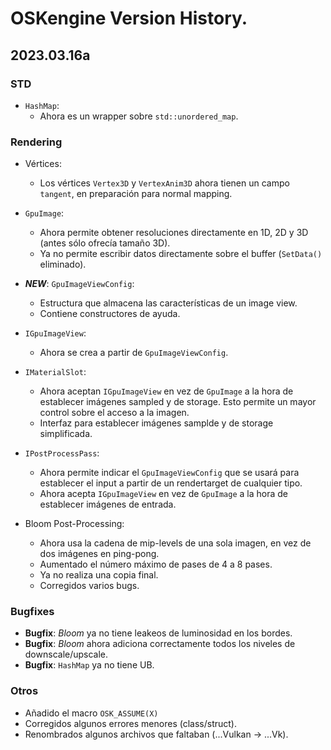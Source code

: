 # OSKengine Version History.

## 2023.03.16a

### STD

- `HashMap`:
  - Ahora es un wrapper sobre `std::unordered_map`.

### Rendering

- Vértices:
  - Los vértices `Vertex3D` y `VertexAnim3D` ahora tienen un campo `tangent`, en preparación para normal mapping.

- `GpuImage`:
  - Ahora permite obtener resoluciones directamente en 1D, 2D y 3D (antes sólo ofrecía tamaño 3D).
  - Ya no permite escribir datos directamente sobre el buffer (`SetData()` eliminado).

- ***NEW***: `GpuImageViewConfig`:
  - Estructura que almacena las características de un image view.
  - Contiene constructores de ayuda.

- `IGpuImageView`:
  - Ahora se crea a partir de `GpuImageViewConfig`.
 
- `IMaterialSlot`:
  - Ahora aceptan `IGpuImageView` en vez de `GpuImage` a la hora de establecer imágenes sampled y de storage. Esto permite un mayor control sobre el acceso a la imagen.
  - Interfaz para establecer imágenes samplde y de storage simplificada.

- `IPostProcessPass`:
  - Ahora permite indicar el `GpuImageViewConfig` que se usará para establecer el input a partir de un rendertarget de cualquier tipo.
  - Ahora acepta `IGpuImageView` en vez de `GpuImage` a la hora de establecer imágenes de entrada.

- Bloom Post-Processing:
  - Ahora usa la cadena de mip-levels de una sola imagen, en vez de dos imágenes en ping-pong.
  - Aumentado el número máximo de pases de 4 a 8 pases.
  - Ya no realiza una copia final.
  - Corregidos varios bugs.

### Bugfixes

- **Bugfix**: *Bloom* ya no tiene leakeos de luminosidad en los bordes.
- **Bugfix**: *Bloom* ahora adiciona correctamente todos los niveles de downscale/upscale.
- **Bugfix**: `HashMap` ya no tiene UB.

### Otros

- Añadido el macro `OSK_ASSUME(X)`
- Corregidos algunos errores menores (class/struct).
- Renombrados algunos archivos que faltaban (...Vulkan -> ...Vk).